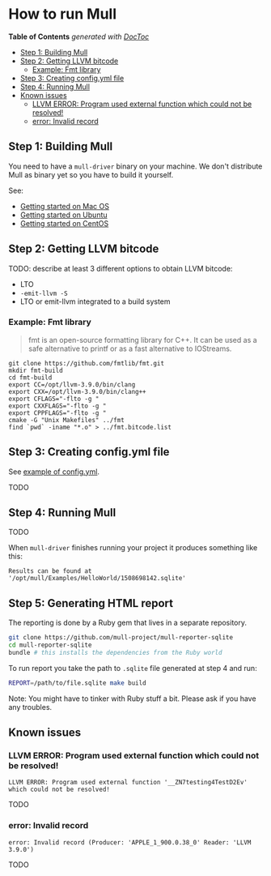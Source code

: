 # How to run Mull

<!-- START doctoc generated TOC please keep comment here to allow auto update -->
<!-- DON'T EDIT THIS SECTION, INSTEAD RE-RUN doctoc TO UPDATE -->
**Table of Contents**  *generated with [DocToc](https://github.com/thlorenz/doctoc)*

- [Step 1: Building Mull](#step-1-building-mull)
- [Step 2: Getting LLVM bitcode](#step-2-getting-llvm-bitcode)
  - [Example: Fmt library](#example-fmt-library)
- [Step 3: Creating config.yml file](#step-3-creating-configyml-file)
- [Step 4: Running Mull](#step-4-running-mull)
- [Known issues](#known-issues)
  - [LLVM ERROR: Program used external function which could not be resolved!](#llvm-error-program-used-external-function-which-could-not-be-resolved)
  - [error: Invalid record](#error-invalid-record)

<!-- END doctoc generated TOC please keep comment here to allow auto update -->

## Step 1: Building Mull

You need to have a `mull-driver` binary on your machine. We don't distribute
Mull as binary yet so you have to build it yourself.

See:

- [Getting started on Mac OS](/Docs/GettingStartedMacOS.md)
- [Getting started on Ubuntu](/Docs/GettingStartedUbuntu.md)
- [Getting started on CentOS](/Docs/GettingStartedCentOS7.md)

## Step 2: Getting LLVM bitcode

TODO: describe at least 3 different options to obtain LLVM bitcode:

- LTO
- `-emit-llvm -S`
- LTO or emit-llvm integrated to a build system

### Example: Fmt library

> fmt is an open-source formatting library for C++. It can be used as a safe alternative to printf or as a fast alternative to IOStreams.

```
git clone https://github.com/fmtlib/fmt.git
mkdir fmt-build
cd fmt-build
export CC=/opt/llvm-3.9.0/bin/clang
export CXX=/opt/llvm-3.9.0/bin/clang++
export CFLAGS="-flto -g "
export CXXFLAGS="-flto -g "
export CPPFLAGS="-flto -g "
cmake -G "Unix Makefiles" ../fmt
find `pwd` -iname "*.o" > ../fmt.bitcode.list
```

## Step 3: Creating config.yml file

See [example of config.yml](/Docs/config.example.yml).

TODO

## Step 4: Running Mull

TODO

When `mull-driver` finishes running your project it produces something like
this:

```
Results can be found at '/opt/mull/Examples/HelloWorld/1508698142.sqlite'
```

## Step 5: Generating HTML report

The reporting is done by a Ruby gem that lives in a separate repository.

```bash
git clone https://github.com/mull-project/mull-reporter-sqlite
cd mull-reporter-sqlite
bundle # this installs the dependencies from the Ruby world
```

To run report you take the path to `.sqlite` file generated at step 4 and run:

```bash
REPORT=/path/to/file.sqlite make build
```

Note: You might have to tinker with Ruby stuff a bit. Please ask if you have
any troubles.

## Known issues

### LLVM ERROR: Program used external function which could not be resolved!

```
LLVM ERROR: Program used external function '__ZN7testing4TestD2Ev' which could not be resolved!
```

TODO

### error: Invalid record

```
error: Invalid record (Producer: 'APPLE_1_900.0.38_0' Reader: 'LLVM 3.9.0')
```

TODO

